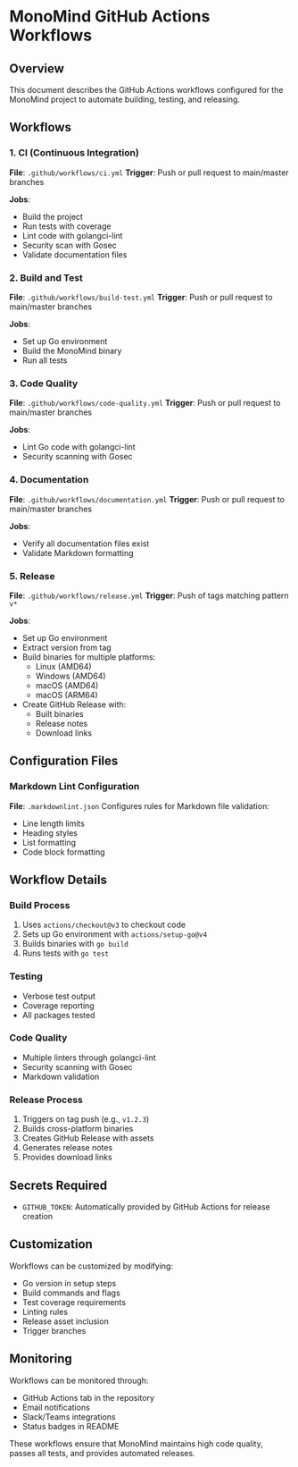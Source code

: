 # MonoMind GitHub Actions Workflows

## Overview
This document describes the GitHub Actions workflows configured for the MonoMind project to automate building, testing, and releasing.

## Workflows

### 1. CI (Continuous Integration)
**File**: `.github/workflows/ci.yml`
**Trigger**: Push or pull request to main/master branches

**Jobs**:
- Build the project
- Run tests with coverage
- Lint code with golangci-lint
- Security scan with Gosec
- Validate documentation files

### 2. Build and Test
**File**: `.github/workflows/build-test.yml`
**Trigger**: Push or pull request to main/master branches

**Jobs**:
- Set up Go environment
- Build the MonoMind binary
- Run all tests

### 3. Code Quality
**File**: `.github/workflows/code-quality.yml`
**Trigger**: Push or pull request to main/master branches

**Jobs**:
- Lint Go code with golangci-lint
- Security scanning with Gosec

### 4. Documentation
**File**: `.github/workflows/documentation.yml`
**Trigger**: Push or pull request to main/master branches

**Jobs**:
- Verify all documentation files exist
- Validate Markdown formatting

### 5. Release
**File**: `.github/workflows/release.yml`
**Trigger**: Push of tags matching pattern `v*`

**Jobs**:
- Set up Go environment
- Extract version from tag
- Build binaries for multiple platforms:
  - Linux (AMD64)
  - Windows (AMD64)
  - macOS (AMD64)
  - macOS (ARM64)
- Create GitHub Release with:
  - Built binaries
  - Release notes
  - Download links

## Configuration Files

### Markdown Lint Configuration
**File**: `.markdownlint.json`
Configures rules for Markdown file validation:
- Line length limits
- Heading styles
- List formatting
- Code block formatting

## Workflow Details

### Build Process
1. Uses `actions/checkout@v3` to checkout code
2. Sets up Go environment with `actions/setup-go@v4`
3. Builds binaries with `go build`
4. Runs tests with `go test`

### Testing
- Verbose test output
- Coverage reporting
- All packages tested

### Code Quality
- Multiple linters through golangci-lint
- Security scanning with Gosec
- Markdown validation

### Release Process
1. Triggers on tag push (e.g., `v1.2.3`)
2. Builds cross-platform binaries
3. Creates GitHub Release with assets
4. Generates release notes
5. Provides download links

## Secrets Required
- `GITHUB_TOKEN`: Automatically provided by GitHub Actions for release creation

## Customization
Workflows can be customized by modifying:
- Go version in setup steps
- Build commands and flags
- Test coverage requirements
- Linting rules
- Release asset inclusion
- Trigger branches

## Monitoring
Workflows can be monitored through:
- GitHub Actions tab in the repository
- Email notifications
- Slack/Teams integrations
- Status badges in README

These workflows ensure that MonoMind maintains high code quality, passes all tests, and provides automated releases.